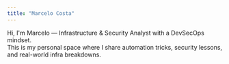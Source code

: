 ```yaml
---
title: "Marcelo Costa"
---
```


Hi, I'm Marcelo — Infrastructure & Security Analyst with a DevSecOps mindset.  
This is my personal space where I share automation tricks, security lessons, and real-world infra breakdowns.